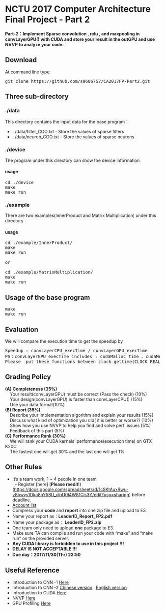 # NCTU 2017 Computer Architecture Final Project - Part 2

**Part-2：Implement Sparse convolution , relu , and maxpooling in convLayerGPU() with CUDA and store your result in the outGPU and use NVVP to analyze your code.**

## Download
At command line type:
<pre>
git clone https://github.com/s0606757/CA2017FP-Part2.git
</pre>

## Three sub-directory

### ./data
This directory contains the input data for the base program：
* . /data/filter_COO.txt - Store the values of sparse filters
* . /data/neuron_COO.txt - Store the values of sparse neurons

### ./device
The program under this directory can show the device information.
#### usage
<pre>
cd ./device
make
make run
</pre>

### ./example
There are two examples(InnerProduct and Matrix Multiplication) under this directory.
#### usage
<pre>
cd ./example/InnerProduct/
make
make run

or

cd ./example/MatrixMultiplication/
make
make run
</pre>

## Usage of the base program
<pre>
make
make run
</pre>

## Evaluation
We will compare the execution time to get the speedup by
<pre>
Speedup = convLayerCPU_execTime / convLayerGPU_execTime
PS：convLayerGPU_execTime includes : cudaMalloc time 、cudaMemcpy time and execution time. 
Please  put these functions between clock_gettime(CLOCK_REALTIME, &time_begin) and clock_gettime(CLOCK_REALTIME, &time_end)
</pre>

## Grading Policy
**(A) Completeness (35%)**<br/>
&nbsp;    Your result(convLayerGPU) must be correct (Pass the check) (10%)<br/>
&nbsp;&nbsp;&nbsp;    Your design(convLayerGPU) is faster than convLayerCPU() (15%)<br/>
&nbsp;&nbsp;&nbsp;   Use your data format(10%) <br/>
**(B) Report (35%)**<br/>
&nbsp;&nbsp;&nbsp;    Describe your implementation algorithm and explain your results (15%)<br/>
&nbsp;&nbsp;&nbsp;    Discuss what kind of optimization you did( it is better or worse?) (10%)<br/>
&nbsp;&nbsp;&nbsp;    Show how you use NVVP to help you find and solve perf. issues (5%)<br/>
&nbsp;&nbsp;&nbsp;    Feedback of this part (5%)<br/>
**(C) Performance Rank (30%)**<br/>
&nbsp;&nbsp;&nbsp;    We will rank your CUDA kernels’ performance(execution time) on GTX K20C<br/>
&nbsp;&nbsp;&nbsp;    The fastest one will get 30% and the last one will get 1%<br/>

## Other Rules
* It’s a team work, 1 ~ 4 people in one team <br/>
   - Register [here] (**Please reedit!**)(https://docs.google.com/spreadsheets/d/1cSKtAuxRwu-y8bwys1Dka8hY58U_clqU0l4W81Cis3Y/edit?usp=sharing) before deadline.<br/>
* [Account list](https://docs.google.com/spreadsheets/d/1hLfJjv58QsXRwLlma45IflcpicqlQFgYiKp77vlJokk/edit#gid=0)
* Compress your **code** and **report** into one zip file and upload to E3.<br/>
* Name your report as：**LeaderID_Report_FP2.pdf**<br/>
* Name your package as： **LeaderID_FP2.zip**<br/>
* One team only need to upload **one** package to E3.<br/>
* Make sure TA can compile and run your code with “make” and “make run” on the provided server.<br/>
* **Any CUDA library is forbidden to use in this project !!!** <br/>
* **DELAY IS NOT ACCEPTABLE !!!** <br/>
* **Due day：2017/11/30(Thr) 23:50** <br/>

## Useful Reference
* Introduction to CNN -1 [Here](http://cs231n.github.io/convolutional-networks/)
* Introduction to CNN -2 [Chinese version](https://brohrer.mcknote.com/zh-Hant/how_machine_learning_works/how_convolutional_neural_networks_work.html) &nbsp;   [English version](https://brohrer.github.io/how_convolutional_neural_networks_work.html)
* Introduction to CUDA [Here](http://www.nvidia.com/docs/io/116711/sc11-cuda-c-basics.pdf)
* NVVP [Here](http://people.maths.ox.ac.uk/gilesm/cuda/lecs/NV_Profiling_lowres.pdf)
* GPU Profiling [Here](http://docs.nvidia.com/cuda/profiler-users-guide/index.html#axzz4PPDcxdt6)

